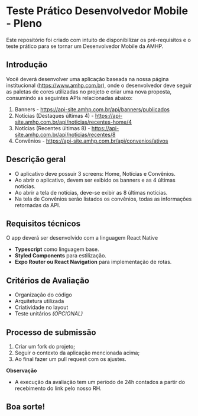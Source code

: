 # Teste Prático Desenvolvedor Mobile - Pleno

Este repositório foi criado com intuito de disponibilizar os pré-requisitos e o teste prático para se tornar um Desenvolvedor Mobile da AMHP.

## Introdução

Você deverá desenvolver uma aplicação baseada na nossa página institucional (https://www.amhp.com.br), onde o desenvolvedor deve seguir as paletas de cores utilizadas no projeto e criar uma nova proposta, consumindo as seguintes APIs relacionadas abaixo:

1. Banners - https://api-site.amhp.com.br/api/banners/publicados
2. Notícias (Destaques últimas 4) - https://api-site.amhp.com.br/api/noticias/recentes-home/4
3. Notícias (Recentes últimas 8) - https://api-site.amhp.com.br/api/noticias/recentes/8
4. Convênios - https://api-site.amhp.com.br/api/convenios/ativos

## Descrição geral

- O aplicativo deve possuir 3 screens: Home, Notícias e Convênios.
- Ao abrir o aplicativo, devem ser exibido os banners e as 4 últimas notícias.
- Ao abrir a tela de notícias, deve-se exibir as 8 últimas notícias.
- Na tela de Convênios serão listados os convênios, todas as informações retornadas da API.

## Requisitos técnicos

O app deverá ser desenvolvido com a linguagem React Native

- **Typescript** como linguagem base.
- **Styled Components** para estilização.
- **Expo Router ou React Navigation** para implementação de rotas.

## Critérios de Avaliação
- Organização do código
- Arquitetura utilizada
- Criatividade no layout
- Teste unitários *(OPCIONAL)*

## Processo de submissão

1. Criar um fork do projeto;
2. Seguir o contexto da aplicação mencionada acima;
3. Ao final fazer um pull request com os ajustes.

**Observação**
- A execução da avaliação tem um período de 24h contados a partir do recebimento do link pelo nosso RH.
  
## Boa sorte!
